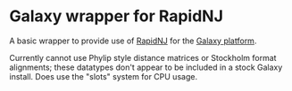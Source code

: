 # Galaxy wrapper for RapidNJ
A basic wrapper to provide use of [RapidNJ](http://birc.au.dk/Software/RapidNJ/) for the [Galaxy platform](http://galaxyproject.org/).

Currently cannot use Phylip style distance matrices or Stockholm format alignments; these datatypes don't appear to be included in a stock Galaxy install. Does use the "slots" system for CPU usage.
